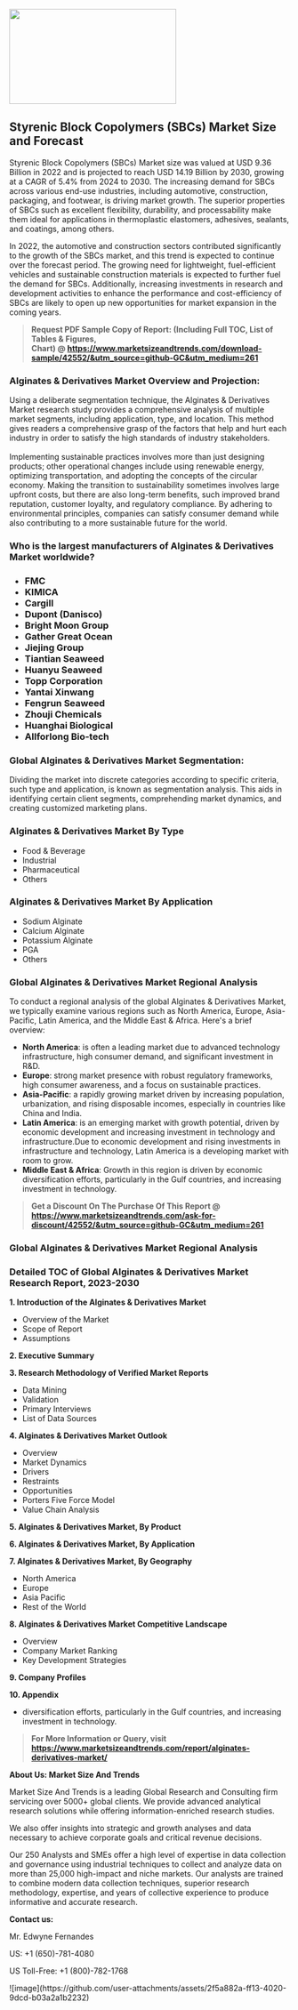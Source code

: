 <p><img class="alignnone size-medium wp-image-20088" src="https://ffe5etoiles.com/wp-content/uploads/2024/12/MST1-300x171.png" alt="" width="300" height="171" /></p><h2>Styrenic Block Copolymers (SBCs) Market Size and Forecast</h2><p>Styrenic Block Copolymers (SBCs) Market size was valued at USD 9.36 Billion in 2022 and is projected to reach USD 14.19 Billion by 2030, growing at a CAGR of 5.4% from 2024 to 2030. The increasing demand for SBCs across various end-use industries, including automotive, construction, packaging, and footwear, is driving market growth. The superior properties of SBCs such as excellent flexibility, durability, and processability make them ideal for applications in thermoplastic elastomers, adhesives, sealants, and coatings, among others.</p><p>In 2022, the automotive and construction sectors contributed significantly to the growth of the SBCs market, and this trend is expected to continue over the forecast period. The growing need for lightweight, fuel-efficient vehicles and sustainable construction materials is expected to further fuel the demand for SBCs. Additionally, increasing investments in research and development activities to enhance the performance and cost-efficiency of SBCs are likely to open up new opportunities for market expansion in the coming years.</p></p><blockquote id="" class=""><strong>Request PDF Sample Copy of Report: (Including Full TOC, List of Tables &amp; Figures, Chart)&nbsp;@&nbsp;<strong><a href="https://www.marketsizeandtrends.com/download-sample/42552/&utm_source=github-GC&utm_medium=261" target="_blank">https://www.marketsizeandtrends.com/download-sample/42552/&utm_source=github-GC&utm_medium=261</a></strong></strong></blockquote><h3 id="" class="">Alginates & Derivatives Market&nbsp;Overview and Projection:</h3><p id="" class="">Using a deliberate segmentation technique, the Alginates & Derivatives Market research study provides a comprehensive analysis of multiple market segments, including application, type, and location. This method gives readers a comprehensive grasp of the factors that help and hurt each industry in order to satisfy the high standards of industry stakeholders. <br /> <br />Implementing sustainable practices involves more than just designing products; other operational changes include using renewable energy, optimizing transportation, and adopting the concepts of the circular economy. Making the transition to sustainability sometimes involves large upfront costs, but there are also long-term benefits, such improved brand reputation, customer loyalty, and regulatory compliance. By adhering to environmental principles, companies can satisfy consumer demand while also contributing to a more sustainable future for the world.</p><h3 id="" class="">Who is the largest manufacturers of&nbsp;Alginates & Derivatives Market worldwide?</h3><h3 class=""><p><ul><li>FMC </li><li> KIMICA </li><li> Cargill </li><li> Dupont (Danisco) </li><li> Bright Moon Group </li><li> Gather Great Ocean </li><li> Jiejing Group </li><li> Tiantian Seaweed </li><li> Huanyu Seaweed </li><li> Topp Corporation </li><li> Yantai Xinwang </li><li> Fengrun Seaweed </li><li> Zhouji Chemicals </li><li> Huanghai Biological </li><li> Allforlong Bio-tech</li></ul></p></h3><h3 id="" class="">Global&nbsp;Alginates & Derivatives Market Segmentation:</h3><p id="" class="">Dividing the market into discrete categories according to specific criteria, such type and application, is known as segmentation analysis. This aids in identifying certain client segments, comprehending market dynamics, and creating customized marketing plans.</p><h3 id="" class="">Alginates & Derivatives Market&nbsp;By Type</h3><p><p><ul><li>Food & Beverage </li><li> Industrial </li><li> Pharmaceutical </li><li> Others</p></li></ul></p></p><h3 id="" class="">Alginates & Derivatives Market&nbsp;By Application</h3><p class=""><p><ul><li>Sodium Alginate </li><li> Calcium Alginate </li><li> Potassium Alginate </li><li> PGA </li><li> Others</li></ul></p></p><h3 id="" class="">Global Alginates & Derivatives Market Regional Analysis</h3><p id="" class="">To conduct a regional analysis of the global Alginates & Derivatives Market, we typically examine various regions such as North America, Europe, Asia-Pacific, Latin America, and the Middle East &amp; Africa. Here's a brief overview:</p><ul><li><strong>North America</strong>: is often a leading market due to advanced technology infrastructure, high consumer demand, and significant investment in R&amp;D.</li><li><strong>Europe</strong>: strong market presence with robust regulatory frameworks, high consumer awareness, and a focus on sustainable practices.</li><li><strong>Asia-Pacific</strong>: a rapidly growing market driven by increasing population, urbanization, and rising disposable incomes, especially in countries like China and India.</li><li><strong>Latin America</strong>: is an emerging market with growth potential, driven by economic development and increasing investment in technology and infrastructure.Due to economic development and rising investments in infrastructure and technology, Latin America is a developing market with room to grow.</li><li><strong>Middle East &amp; Africa</strong>: Growth in this region is driven by economic diversification efforts, particularly in the Gulf countries, and increasing investment in technology.</li></ul><blockquote id="" class=""><strong>Get a Discount On The Purchase Of This Report @ <strong><a href="https://www.marketsizeandtrends.com/ask-for-discount/42552/&utm_source=github-GC&utm_medium=261" target="_blank">https://www.marketsizeandtrends.com/ask-for-discount/42552/&utm_source=github-GC&utm_medium=261</a></strong></strong></blockquote><h3 id="" class="">Global Alginates & Derivatives Market Regional Analysis</h3><h3 id="" class="">Detailed TOC of Global Alginates & Derivatives Market Research Report, 2023-2030</h3><p id="" class=""><strong>1. Introduction of the Alginates & Derivatives Market</strong></p><ul><li>Overview of the Market</li><li>Scope of Report</li><li>Assumptions</li></ul><p id="" class=""><strong>2. Executive Summary</strong></p><p id="" class=""><strong>3. Research Methodology of Verified Market Reports</strong></p><ul><li>Data Mining</li><li>Validation</li><li>Primary Interviews</li><li>List of Data Sources</li></ul><p id="" class=""><strong>4. Alginates & Derivatives Market Outlook</strong></p><ul><li>Overview</li><li>Market Dynamics</li><li>Drivers</li><li>Restraints</li><li>Opportunities</li><li>Porters Five Force Model</li><li>Value Chain Analysis</li></ul><p id="" class=""><strong>5. Alginates & Derivatives Market, By Product</strong></p><p id="" class=""><strong>6. Alginates & Derivatives Market, By Application</strong></p><p id="" class=""><strong>7. Alginates & Derivatives Market, By Geography</strong></p><ul><li>North America</li><li>Europe</li><li>Asia Pacific</li><li>Rest of the World</li></ul><p id="" class=""><strong>8. Alginates & Derivatives Market Competitive Landscape</strong></p><ul><li>Overview</li><li>Company Market Ranking</li><li>Key Development Strategies</li></ul><p id="" class=""><strong>9. Company Profiles</strong></p><p id="" class=""><strong>10. Appendix</strong></p><ul><li>diversification efforts, particularly in the Gulf countries, and increasing investment in technology.</li></ul><blockquote id="" class=""><strong>For More Information or Query, visit <strong><strong><a href="https://www.marketsizeandtrends.com/report/alginates-derivatives-market/" target="_blank">https://www.marketsizeandtrends.com/report/alginates-derivatives-market/</a></strong></strong></strong></blockquote><p id="" class=""><strong>About Us: Market Size And Trends</strong></p><p id="" class="">Market Size And Trends is a leading Global Research and Consulting firm servicing over 5000+ global clients. We provide advanced analytical research solutions while offering information-enriched research studies.</p><p id="" class="">We also offer insights into strategic and growth analyses and data necessary to achieve corporate goals and critical revenue decisions.</p><p id="" class="">Our 250 Analysts and SMEs offer a high level of expertise in data collection and governance using industrial techniques to collect and analyze data on more than 25,000 high-impact and niche markets. Our analysts are trained to combine modern data collection techniques, superior research methodology, expertise, and years of collective experience to produce informative and accurate research.</p><p id="" class=""><strong>Contact us:</strong></p><p id="" class="">Mr. Edwyne Fernandes</p><p id="" class="">US: +1 (650)-781-4080</p><p id="" class="">US Toll-Free: +1 (800)-782-1768</p>
![image](https://github.com/user-attachments/assets/2f5a882a-ff13-4020-9dcd-b03a2a1b2232)
